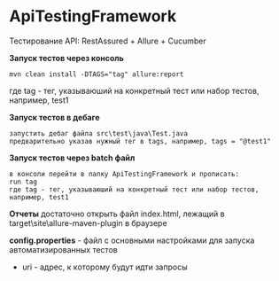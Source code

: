 # ApiTestingFramework
Тестирование API: RestAssured + Allure + Cucumber

**Запуск тестов через консоль**
 
    mvn clean install -DTAGS="tag" allure:report

где tag - тег, указываюший на конкретный тест или набор тестов, например, test1

**Запуск тестов в дебаге**
 
    запустить дебаг файла src\test\java\Test.java
    предварительно указав нужный тег в tags, например, tags = "@test1"

**Запуск тестов через batch файл**
 
    в консоли перейти в папку ApiTestingFramework и прописать:
    run tag
    где tag - тег, указываюший на конкретный тест или набор тестов, например, test1
    
**Отчеты**
     достаточно открыть файл index.html, лежащий в target\site\allure-maven-plugin в браузере
    
**config.properties** - файл с основными настройками для запуска автоматизированных тестов
* uri - адрес, к которому будут идти запросы